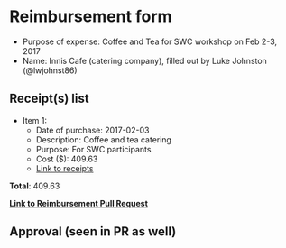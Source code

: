 
# Reimbursement form

- Purpose of expense: Coffee and Tea for SWC workshop on Feb 2-3, 2017
- Name: Innis Cafe (catering company), filled out by Luke Johnston (@lwjohnst86)

## Receipt(s) list

- Item 1:
    - Date of purchase: 2017-02-03
    - Description: Coffee and tea catering
    - Purpose: For SWC participants
    - Cost ($): 409.63
    - [Link to receipts](https://github.com/UofTCoders/council/blob/master/treasurer/receipts/2017-02-03-Invoice-InnisCafe.pdf)

**Total**: 409.63
    
**[Link to Reimbursement Pull Request](https://github.com/UofTCoders/council/pull/77)**

## Approval (seen in PR as well)
